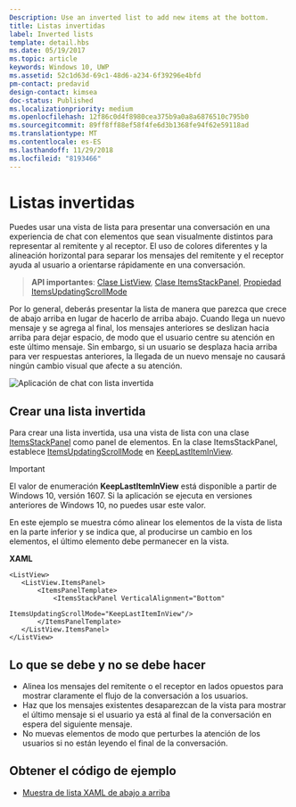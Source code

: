 ```yaml
---
Description: Use an inverted list to add new items at the bottom.
title: Listas invertidas
label: Inverted lists
template: detail.hbs
ms.date: 05/19/2017
ms.topic: article
keywords: Windows 10, UWP
ms.assetid: 52c1d63d-69c1-48d6-a234-6f39296e4bfd
pm-contact: predavid
design-contact: kimsea
doc-status: Published
ms.localizationpriority: medium
ms.openlocfilehash: 12f86c0d4f8980cea375b9a0a8a6876510c795b0
ms.sourcegitcommit: 89ff8ff88ef58f4fe6d3b1368fe94f62e59118ad
ms.translationtype: MT
ms.contentlocale: es-ES
ms.lasthandoff: 11/29/2018
ms.locfileid: "8193466"
---
```

# <a name="inverted-lists"></a>Listas invertidas

 

Puedes usar una vista de lista para presentar una conversación en una experiencia de chat con elementos que sean visualmente distintos para representar al remitente y al receptor.  El uso de colores diferentes y la alineación horizontal para separar los mensajes del remitente y el receptor ayuda al usuario a orientarse rápidamente en una conversación.

> **API importantes**: [Clase ListView](https://msdn.microsoft.com/library/windows/apps/windows.ui.xaml.controls.listview.aspx), [Clase ItemsStackPanel](https://msdn.microsoft.com/library/windows/apps/windows.ui.xaml.controls.itemsstackpanel.aspx), [Propiedad ItemsUpdatingScrollMode](https://msdn.microsoft.com/library/windows/apps/windows.ui.xaml.controls.itemsstackpanel.itemsupdatingscrollmode.aspx)
 
Por lo general, deberás presentar la lista de manera que parezca que crece de abajo arriba en lugar de hacerlo de arriba abajo.  Cuando llega un nuevo mensaje y se agrega al final, los mensajes anteriores se deslizan hacia arriba para dejar espacio, de modo que el usuario centre su atención en este último mensaje.  Sin embargo, si un usuario se desplaza hacia arriba para ver respuestas anteriores, la llegada de un nuevo mensaje no causará ningún cambio visual que afecte a su atención.

![Aplicación de chat con lista invertida](images/listview-inverted.png)

## <a name="create-an-inverted-list"></a>Crear una lista invertida

Para crear una lista invertida, usa una vista de lista con una clase [ItemsStackPanel](https://msdn.microsoft.com/library/windows/apps/windows.ui.xaml.controls.itemsstackpanel.aspx) como panel de elementos. En la clase ItemsStackPanel, establece [ItemsUpdatingScrollMode](https://msdn.microsoft.com/library/windows/apps/windows.ui.xaml.controls.itemsstackpanel.itemsupdatingscrollmode.aspx) en [KeepLastItemInView](https://msdn.microsoft.com/library/windows/apps/windows.ui.xaml.controls.itemsupdatingscrollmode.aspx).

> [!IMPORTANT]
> El valor de enumeración **KeepLastItemInView** está disponible a partir de Windows 10, versión 1607. Si la aplicación se ejecuta en versiones anteriores de Windows 10, no puedes usar este valor.

En este ejemplo se muestra cómo alinear los elementos de la vista de lista en la parte inferior y se indica que, al producirse un cambio en los elementos, el último elemento debe permanecer en la vista.
 
 **XAML**
 ```xaml
<ListView>
    <ListView.ItemsPanel>
        <ItemsPanelTemplate>
            <ItemsStackPanel VerticalAlignment="Bottom"
                             ItemsUpdatingScrollMode="KeepLastItemInView"/>
        </ItemsPanelTemplate>
    </ListView.ItemsPanel>
</ListView>
```

## <a name="dos-and-donts"></a>Lo que se debe y no se debe hacer

- Alinea los mensajes del remitente o el receptor en lados opuestos para mostrar claramente el flujo de la conversación a los usuarios.
- Haz que los mensajes existentes desaparezcan de la vista para mostrar el último mensaje si el usuario ya está al final de la conversación en espera del siguiente mensaje.
- No muevas elementos de modo que perturbes la atención de los usuarios si no están leyendo el final de la conversación.

## <a name="get-the-sample-code"></a>Obtener el código de ejemplo

- [Muestra de lista XAML de abajo a arriba](https://github.com/Microsoft/Windows-universal-samples/tree/master/Samples/XamlBottomUpList)